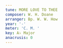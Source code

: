 ```yaml
---
tune: MORE LOVE TO THEE
composer: W. H. Doane
arranger: Bp. W. W. How
year: '-'
meter: 'C. M. '
key: A♭ Major
anacrusis: 0
---
```

